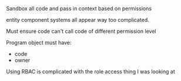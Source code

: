 Sandbox all code and pass in context based on permissions

entity component systems all appear way too complicated.

Must ensure code can't call code of different permission level

Program object must have:
  * code
  * owner
  
  Using RBAC is complicated with the role access thing I was looking at
  